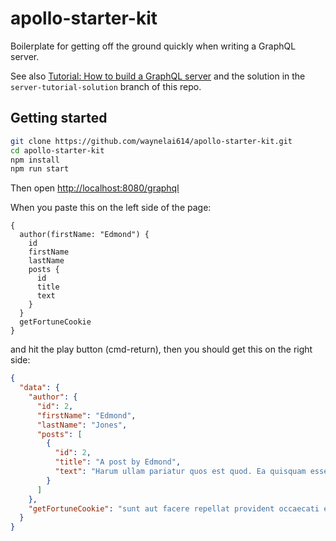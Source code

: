 # apollo-starter-kit

Boilerplate for getting off the ground quickly when writing a GraphQL server.

See also [Tutorial: How to build a GraphQL server](https://medium.com/apollo-stack/tutorial-building-a-graphql-server-cddaa023c035#.wy5h1htxs) and the solution in the `server-tutorial-solution` branch of this repo.

## Getting started

```sh
git clone https://github.com/waynelai614/apollo-starter-kit.git
cd apollo-starter-kit
npm install
npm run start
```

Then open [http://localhost:8080/graphql](http://localhost:8080/graphql)

When you paste this on the left side of the page:

```
{
  author(firstName: "Edmond") {
    id
    firstName
    lastName
    posts {
      id
      title
      text
    }
  }
  getFortuneCookie
}
```

and hit the play button (cmd-return), then you should get this on the right side:

```json
{
  "data": {
    "author": {
      "id": 2,
      "firstName": "Edmond",
      "lastName": "Jones",
      "posts": [
        {
          "id": 2,
          "title": "A post by Edmond",
          "text": "Harum ullam pariatur quos est quod. Ea quisquam esse quia et commodi autem. Ut exercitationem maiores et voluptas."
        }
      ]
    },
    "getFortuneCookie": "sunt aut facere repellat provident occaecati excepturi optio reprehenderit"
  }
}
```  
